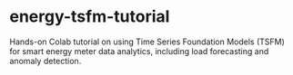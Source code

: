 # energy-tsfm-tutorial
Hands-on Colab tutorial on using Time Series Foundation Models (TSFM) for smart energy meter data analytics, including load forecasting and anomaly detection.
